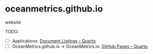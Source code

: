 # oceanmetrics.github.io
website

TODO:

- [ ] Applications: [Document Listings – Quarto](https://quarto.org/docs/websites/website-listings.html)
- [ ] OceanMetrics.github.io -> OceanMetrics.io: [GitHub Pages – Quarto](https://quarto.org/docs/publishing/github-pages.html#custom-domain)
